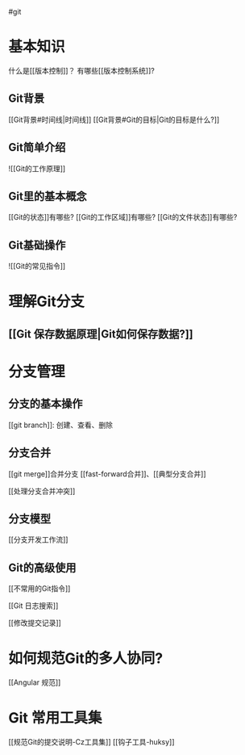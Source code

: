 #git 

# 基本知识
什么是[[版本控制]]？
有哪些[[版本控制系统]]?

## Git背景
[[Git背景#时间线|时间线]]
[[Git背景#Git的目标|Git的目标是什么?]]

## Git简单介绍
![[Git的工作原理]]

## Git里的基本概念
[[Git的状态]]有哪些?
[[Git的工作区域]]有哪些?
[[Git的文件状态]]有哪些?　

## Git基础操作
![[Git的常见指令]]

# 理解Git分支

## [[Git 保存数据原理|Git如何保存数据?]]

# 分支管理
## 分支的基本操作
[[git branch]]: 创建、查看、删除

## 分支合并
[[git merge]]合并分支
[[fast-forward合并]]、[[典型分支合并]]

[[处理分支合并冲突]]

## 分支模型
[[分支开发工作流]]

## Git的高级使用
[[不常用的Git指令]]

[[Git 日志搜索]]

[[修改提交记录]]


# 如何规范Git的多人协同?
[[Angular 规范]]

# Git 常用工具集
[[规范Git的提交说明-Cz工具集]]
[[钩子工具-huksy]]
